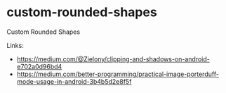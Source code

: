 # custom-rounded-shapes
Custom Rounded Shapes

Links:
- https://medium.com/@Zielony/clipping-and-shadows-on-android-e702a0d96bd4
- https://medium.com/better-programming/practical-image-porterduff-mode-usage-in-android-3b4b5d2e8f5f
